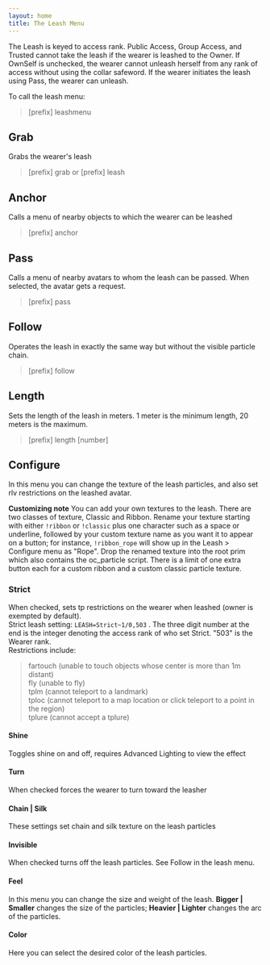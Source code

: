 ```yaml
---
layout: home
title: The Leash Menu
---
```


The Leash is keyed to access rank. Public Access, Group Access, and Trusted cannot take the leash if the wearer is leashed to the Owner. If OwnSelf is unchecked, the wearer cannot unleash herself from any rank of access without using the collar safeword. If the wearer initiates the leash using Pass, the wearer can unleash.  

To call the leash menu:  
>[prefix] leashmenu

## Grab  
Grabs the wearer's leash  
>[prefix] grab or [prefix] leash  

## Anchor
Calls a menu of nearby objects to which the wearer can be leashed  
>[prefix] anchor

## Pass
Calls a menu of nearby avatars to whom the leash can be passed. When selected, the avatar gets a request.
>[prefix] pass 

## Follow
Operates the leash in exactly the same way but without the visible particle chain.
>[prefix] follow

## Length
Sets the length of the leash in meters. 1 meter is the minimum length, 20 meters is the maximum.
>[prefix] length [number]

## Configure
In this menu you can change the texture of the leash particles, and also set rlv restrictions on the leashed avatar.  

**Customizing note**  You can add your own textures to the leash.  There are two classes of texture, Classic and Ribbon.  Rename your texture starting with either `!ribbon` or `!classic` plus one character such as a space or underline, followed by your custom texture name as you want it to appear on a button; for instance, `!ribbon_rope` will show up in the Leash > Configure menu as "Rope".  Drop the renamed texture into the root prim which also contains the oc_particle script.  There is a limit of one extra button each for a custom ribbon and a custom classic particle texture.

### Strict  
When checked, sets tp restrictions on the wearer when leashed (owner is exempted by default).  
Strict leash setting:  `LEASH=Strict~1/0,503` . The three digit number at the end is the integer denoting the access rank of who set Strict.  "503" is the Wearer rank.  
Restrictions include:  
> fartouch (unable to touch objects whose center is more than 1m distant)   
> fly (unable to fly)  
> tplm (cannot teleport to a landmark)  
> tploc (cannot teleport to a map location or click teleport to a point in the region)  
> tplure (cannot accept a tplure)  

#### Shine  
Toggles shine on and off, requires Advanced Lighting to view the effect  
#### Turn
When checked forces the wearer to turn toward the leasher  
#### Chain | Silk
These settings set chain and silk texture on the leash particles
#### Invisible  
When checked turns off the leash particles.  See Follow in the leash menu.  
#### Feel
In this menu you can change the size and weight of the leash.  **Bigger | Smaller** changes the size of the particles; **Heavier | Lighter** changes the arc of the particles.  
#### Color  
Here you can select the desired color of the leash particles.


